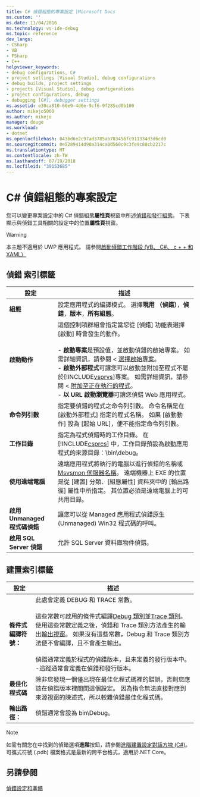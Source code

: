```yaml
---
title: C# 偵錯組態的專案設定 |Microsoft Docs
ms.custom: ''
ms.date: 11/04/2016
ms.technology: vs-ide-debug
ms.topic: reference
dev_langs:
- CSharp
- VB
- FSharp
- C++
helpviewer_keywords:
- debug configurations, C#
- project settings [Visual Studio], debug configurations
- debug builds, project settings
- projects [Visual Studio], debug configurations
- project configurations, debug
- debugging [C#], debugger settings
ms.assetid: e30ca810-66e9-4d6e-9cf6-9f285cd0b100
author: mikejo5000
ms.author: mikejo
manager: douge
ms.workload:
- dotnet
ms.openlocfilehash: 043bd6e2c97ad3785ab783456fc911334d3d6cd0
ms.sourcegitcommit: 0e5289414d90a314ca0d560c0c3fe9c88cb2217c
ms.translationtype: MT
ms.contentlocale: zh-TW
ms.lasthandoff: 07/19/2018
ms.locfileid: "39153685"
---
```

# <a name="project-settings-for--c-debug-configurations"></a>C# 偵錯組態的專案設定
您可以變更專案設定中的 C# 偵錯組態**屬性頁**視窗中所述[偵錯和發行組態](../debugger/how-to-set-debug-and-release-configurations.md)。 下表顯示與偵錯工具相關的設定中的位置**屬性頁**視窗。  
  
> [!WARNING]
>  本主題不適用於 UWP 應用程式。 請參閱[啟動偵錯工作階段 (VB、 C#、 c + + 和 XAML）](../debugger/start-a-debugging-session-for-a-store-app-in-visual-studio-vb-csharp-cpp-and-xaml.md)  
  
##  <a name="BKMK_Debug_tab"></a> 偵錯 索引標籤  
  
|**設定**|**描述**|  
|-----------------|---------------------|  
|**組態**|設定應用程式的編譯模式。 選擇**現用 （偵錯）**，**偵錯**，**版本**，**所有組態**。|  
|**啟動動作**|這個控制項群組會指定當您從 [偵錯] 功能表選擇 [啟動] 時會發生的動作。<br /><br /> -   **啟動專案**是預設值，並啟動偵錯的啟始專案。 如需詳細資訊，請參閱 <<c0> [ 選擇啟始專案](http://msdn.microsoft.com/en-us/222e3f32-a6fe-4941-bf37-6b2a921129fd)。<br />-   **啟動外部程式**可讓您可以啟動並附加至程式不屬於[!INCLUDE[vsprvs](../code-quality/includes/vsprvs_md.md)]專案。 如需詳細資訊，請參閱 <<c0> [ 附加至正在執行的程式](http://msdn.microsoft.com/en-us/636d0a52-4bfd-48d2-89ad-d7b9ca4dc4f4)。<br />-   **以 URL 啟動瀏覽器**可讓您偵錯 Web 應用程式。|  
|**命令列引數**|指定要偵錯的程式之命令列引數。 命令名稱是在 [啟動外部程式] 指定的程式名稱。 如果 [啟動動作] 設為 [起始 URL]，便不能指定命令列引數。|  
|**工作目錄**|指定為程式偵錯時的工作目錄。 在 [!INCLUDE[csprcs](../data-tools/includes/csprcs_md.md)] 中，工作目錄預設為啟動應用程式的來源目錄：\bin\debug。|  
|**使用遠端電腦**|遠端應用程式將執行的電腦以進行偵錯的名稱或[Msvsmon 伺服器名稱](../debugger/remote-debugging.md)。 遠端機器上 EXE 的位置是從 [建置] 分類、[組態屬性] 資料夾中的 [輸出路徑] 屬性中所指定。 其位置必須是遠端電腦上的可共用目錄。|
|**啟用 Unmanaged 程式碼偵錯**|讓您可以從 Managed 應用程式偵錯原生 (Unmanaged) Win32 程式碼的呼叫。|  
|**啟用 SQL Server 偵錯**|允許 SQL Server 資料庫物件偵錯。|  
  
##  <a name="BKMK_Build_tab"></a> 建置索引標籤  
  
|設定|描述|  
|-------------|-----------------|  
|**條件式編譯符號：**|此處會定義 DEBUG 和 TRACE 常數。<br /><br /> 這些常數可啟用的條件式編譯[Debug 類別](/dotnet/api/system.diagnostics.debug)並[Trace 類別](/dotnet/api/system.diagnostics.trace)。 使用這些常數定義之後，偵錯和 Trace 類別方法產生的輸出[輸出視窗](../ide/reference/output-window.md)。 如果沒有這些常數，Debug 和 Trace 類別方法便不會編譯，且不會產生輸出。<br /><br /> 偵錯通常定義於程式的偵錯版本，且未定義的發行版本中。<br />-追蹤通常會定義在偵錯和發行版本。|  
|**最佳化程式碼**|除非您發現一個僅出現在最佳化程式碼裡的錯誤，否則您應該在偵錯版本裡關閉這個設定。 因為指令無法直接對應到來源視窗的陳述式，所以較難偵錯最佳化程式碼。|  
|**輸出路徑：**|偵錯通常會設為 bin\Debug。|

> [!NOTE]
> 如需有關您在中找到的偵錯選項**進階**按鈕，請參閱[進階建置設定對話方塊 (C#)](../ide/reference/advanced-build-settings-dialog-box-csharp.md)。 可攜式符號 (.pdb) 檔案格式是最新的跨平台格式，適用於.NET Core。 
  
## <a name="see-also"></a>另請參閱  
 [偵錯設定和準備](../debugger/debugger-settings-and-preparation.md)